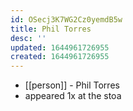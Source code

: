 ```yaml
---
id: OSecj3K7WG2Cz0yemdB5w
title: Phil Torres
desc: ''
updated: 1644961726955
created: 1644961726955
---
```



- [[person]] - Phil Torres
- appeared 1x at the stoa
